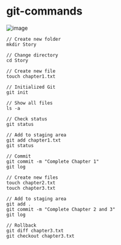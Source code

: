 # git-commands
![image](https://github.com/rkapril/git-commands/assets/61505106/c73bf742-402b-46c3-ad9f-44993a62d4b7)

```
// Create new folder
mkdir Story
```
```
// Change directory
cd Story
```
```
// Create new file
touch chapter1.txt
```
```
// Initialized Git
git init
```
```
// Show all files
ls -a
```
```
// Check status
git status
```
```
// Add to staging area
git add chapter1.txt
git status
```
```
// Commit
git commit -m "Complete Chapter 1"
git log
```
```
// Create new files
touch chapter2.txt
touch chapter3.txt
```
```
// Add to staging area
git add .
git commit -m "Complete Chapter 2 and 3"
git log
```
```
// Rollback
git diff chapter3.txt
git checkout chapter3.txt
```
